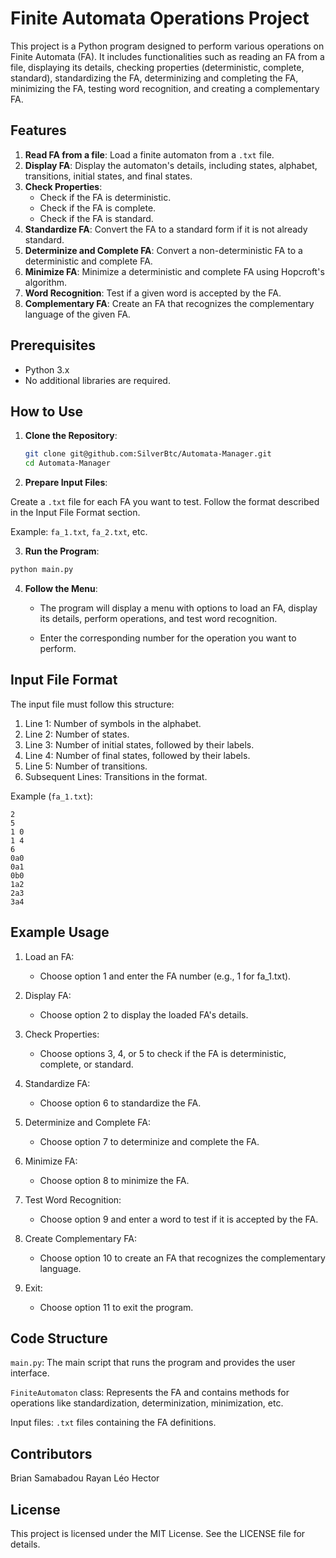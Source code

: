 # Finite Automata Operations Project

This project is a Python program designed to perform various operations on Finite Automata (FA). It includes functionalities such as reading an FA from a file, displaying its details, checking properties (deterministic, complete, standard), standardizing the FA, determinizing and completing the FA, minimizing the FA, testing word recognition, and creating a complementary FA.

## Features

1. **Read FA from a file**: Load a finite automaton from a `.txt` file.
2. **Display FA**: Display the automaton's details, including states, alphabet, transitions, initial states, and final states.
3. **Check Properties**:
   - Check if the FA is deterministic.
   - Check if the FA is complete.
   - Check if the FA is standard.
4. **Standardize FA**: Convert the FA to a standard form if it is not already standard.
5. **Determinize and Complete FA**: Convert a non-deterministic FA to a deterministic and complete FA.
6. **Minimize FA**: Minimize a deterministic and complete FA using Hopcroft's algorithm.
7. **Word Recognition**: Test if a given word is accepted by the FA.
8. **Complementary FA**: Create an FA that recognizes the complementary language of the given FA.

## Prerequisites

- Python 3.x
- No additional libraries are required.

## How to Use

1. **Clone the Repository**:
   ```bash
   git clone git@github.com:SilverBtc/Automata-Manager.git
   cd Automata-Manager

2. **Prepare Input Files**:

Create a `.txt` file for each FA you want to test. Follow the format described in the Input File Format section.

Example: `fa_1.txt`, `fa_2.txt`, etc.

3. **Run the Program**:

```bash
python main.py
```

4. **Follow the Menu**:

    - The program will display a menu with options to load an FA, display its details, perform operations, and test word recognition.

    - Enter the corresponding number for the operation you want to perform.

## Input File Format
The input file must follow this structure:

1. Line 1: Number of symbols in the alphabet.
2. Line 2: Number of states.
3. Line 3: Number of initial states, followed by their labels.
4. Line 4: Number of final states, followed by their labels.
5. Line 5: Number of transitions.
6. Subsequent Lines: Transitions in the format.

Example (`fa_1.txt`):
```
2
5
1 0
1 4
6
0a0
0a1
0b0
1a2
2a3
3a4
```

## Example Usage
1. Load an FA:

    - Choose option 1 and enter the FA number (e.g., 1 for fa_1.txt).

2. Display FA:

    - Choose option 2 to display the loaded FA's details.

3. Check Properties:

    - Choose options 3, 4, or 5 to check if the FA is deterministic, complete, or standard.

4. Standardize FA:

    - Choose option 6 to standardize the FA.

5. Determinize and Complete FA:

    - Choose option 7 to determinize and complete the FA.

6. Minimize FA:

    - Choose option 8 to minimize the FA.

7. Test Word Recognition:

    - Choose option 9 and enter a word to test if it is accepted by the FA.

8. Create Complementary FA:

    - Choose option 10 to create an FA that recognizes the complementary language.

9. Exit:

    - Choose option 11 to exit the program.

## Code Structure
`main.py`: The main script that runs the program and provides the user interface.

`FiniteAutomaton` class: Represents the FA and contains methods for operations like standardization, determinization, minimization, etc.

Input files: `.txt` files containing the FA definitions.

## Contributors
Brian
Samabadou
Rayan
Léo
Hector

## License
This project is licensed under the MIT License. See the LICENSE file for details.